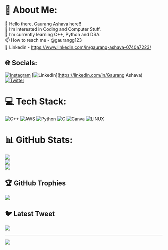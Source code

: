 # 💫 About Me:
👋 Hello there, Gaurang Ashava here!!<br>👀 I’m interested in Coding and Computer Stuff.<br>🌱 I’m currently learning C++, Python and DSA.<br>📫 How to reach me - @gaurangg123<br>📢 Linkedin - https://www.linkedin.com/in/gaurang-ashava-0740a7223/


## 🌐 Socials:
[![Instagram](https://img.shields.io/badge/Instagram-%23E4405F.svg?logo=Instagram&logoColor=white)](https://instagram.com/gaurangg__) [![LinkedIn](https://img.shields.io/badge/LinkedIn-%230077B5.svg?logo=linkedin&logoColor=white)](https://linkedin.com/in/Gaurang Ashava) [![Twitter](https://img.shields.io/badge/Twitter-%231DA1F2.svg?logo=Twitter&logoColor=white)](https://twitter.com/AshavaGaurang) 

# 💻 Tech Stack:
![C++](https://img.shields.io/badge/c++-%2300599C.svg?style=for-the-badge&logo=c%2B%2B&logoColor=white) ![AWS](https://img.shields.io/badge/AWS-%23FF9900.svg?style=for-the-badge&logo=amazon-aws&logoColor=white) ![Python](https://img.shields.io/badge/python-3670A0?style=for-the-badge&logo=python&logoColor=ffdd54) ![C](https://img.shields.io/badge/c-%2300599C.svg?style=for-the-badge&logo=c&logoColor=white) ![Canva](https://img.shields.io/badge/Canva-%2300C4CC.svg?style=for-the-badge&logo=Canva&logoColor=white) ![LINUX](https://img.shields.io/badge/Linux-FCC624?style=for-the-badge&logo=linux&logoColor=black)
# 📊 GitHub Stats:
![](https://github-readme-stats.vercel.app/api?username=gaurangg123&theme=merko&hide_border=false&include_all_commits=false&count_private=false)<br/>
![](https://github-readme-streak-stats.herokuapp.com/?user=gaurangg123&theme=merko&hide_border=false)<br/>
![](https://github-readme-stats.vercel.app/api/top-langs/?username=gaurangg123&theme=merko&hide_border=false&include_all_commits=false&count_private=false&layout=compact)

## 🏆 GitHub Trophies
![](https://github-profile-trophy.vercel.app/?username=gaurangg123&theme=radical&no-frame=false&no-bg=true&margin-w=4)

## 🐦 Latest Tweet
[![](https://gtce.itsvg.in/api?username=AshavaGaurang)](https://github.com/VishwaGauravIn/github-twitter-card-embed)

---
[![](https://visitcount.itsvg.in/api?id=gaurangg123&icon=0&color=0)](https://visitcount.itsvg.in)

<!-- Proudly created with GPRM ( https://gprm.itsvg.in ) -->
